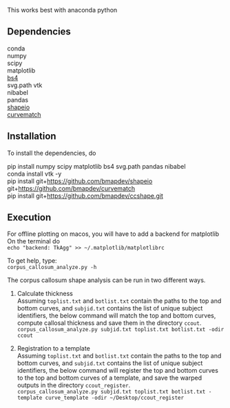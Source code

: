 This works best with anaconda python

Dependencies
------------
conda  
numpy  
scipy  
matplotlib  
[bs4](https://www.crummy.com/software/BeautifulSoup/)  
svg.path
vtk  
nibabel   
pandas  
[shapeio](https://github.com/bmapdev/shapeio)  
[curvematch](https://github.com/bmapdev/curvematch)  



Installation
------------
To install the dependencies, do

pip install numpy scipy matplotlib bs4 svg.path pandas nibabel  
conda install vtk -y  
pip install git+https://github.com/bmapdev/shapeio git+https://github.com/bmapdev/curvematch  
pip install git+https://github.com/bmapdev/ccshape.git

Execution
----------
For offline plotting on macos, you will have to add a backend for matplotlib
On the terminal do  
`echo "backend: TkAgg" >> ~/.matplotlib/matplotlibrc`   

To get help, type:  
`corpus_callosum_analyze.py -h`

The corpus callosum shape analysis can be run in two different ways.
1. Calculate thickness  
Assuming `toplist.txt` and `botlist.txt` contain the paths to the top and bottom curves, and `subjid.txt` contains the list of unique subject identifiers, the below command will match the top and bottom curves, compute callosal thickness and save them in the directory `ccout`.  
`corpus_callosum_analyze.py subjid.txt toplist.txt botlist.txt -odir ccout`

2. Registration to a template  
Assuming `toplist.txt` and `botlist.txt` contain the paths to the top and bottom curves, and `subjid.txt` contains the list of unique subject identifiers, the below command will register the top and bottom curves to the top and bottom curves of a template, and save the warped outputs in the directory `ccout_register`.  
`corpus_callosum_analyze.py subjid.txt toplist.txt botlist.txt -template curve_template -odir ~/Desktop/ccout_register`



